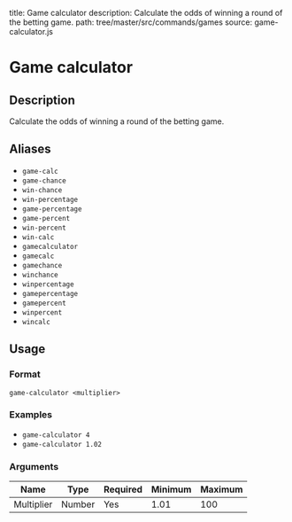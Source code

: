 title: Game calculator
description: Calculate the odds of winning a round of the betting game.
path: tree/master/src/commands/games
source: game-calculator.js

# Game calculator

## Description

Calculate the odds of winning a round of the betting game.

## Aliases

* `game-calc`
* `game-chance`
* `win-chance`
* `win-percentage`
* `game-percentage`
* `game-percent`
* `win-percent`
* `win-calc`
* `gamecalculator`
* `gamecalc`
* `gamechance`
* `winchance`
* `winpercentage`
* `gamepercentage`
* `gamepercent`
* `winpercent`
* `wincalc`

## Usage

### Format

`game-calculator <multiplier>`

### Examples

* `game-calculator 4`
* `game-calculator 1.02`

### Arguments

| Name       | Type   | Required | Minimum | Maximum |
|------------|--------|----------|---------|---------|
| Multiplier | Number | Yes      | 1.01    | 100     |
